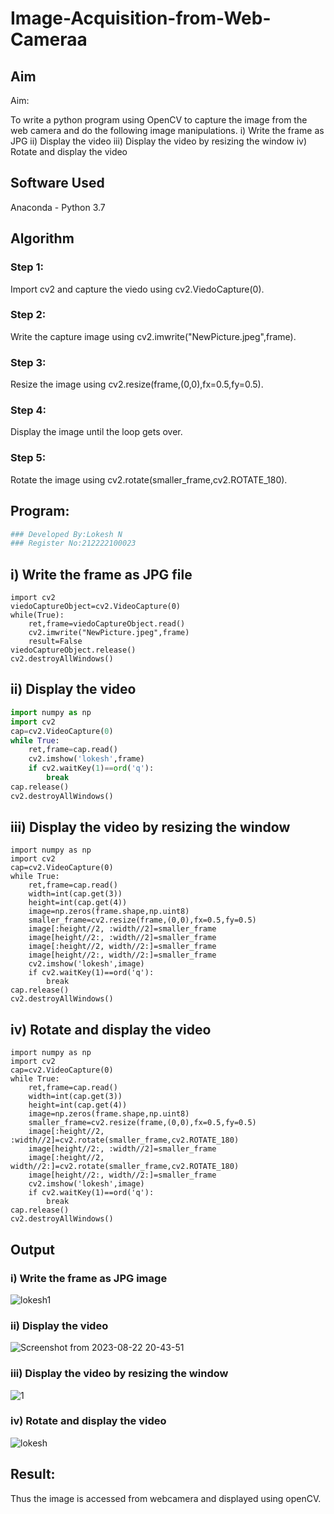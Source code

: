 # Image-Acquisition-from-Web-Cameraa
## Aim
 
Aim:
 
To write a python program using OpenCV to capture the image from the web camera and do the following image manipulations.
i) Write the frame as JPG 
ii) Display the video 
iii) Display the video by resizing the window
iv) Rotate and display the video

## Software Used
Anaconda - Python 3.7
## Algorithm

### Step 1:

Import cv2 and capture the viedo using cv2.ViedoCapture(0).

### Step 2:

Write the capture image using cv2.imwrite("NewPicture.jpeg",frame).
### Step 3:


Resize the image using cv2.resize(frame,(0,0),fx=0.5,fy=0.5).

### Step 4:

Display the image until the loop gets over.

### Step 5:

Rotate the image using cv2.rotate(smaller_frame,cv2.ROTATE_180).

## Program:
``` Python
### Developed By:Lokesh N
### Register No:212222100023
```
## i) Write the frame as JPG file
```
import cv2
viedoCaptureObject=cv2.VideoCapture(0)
while(True):
    ret,frame=viedoCaptureObject.read()
    cv2.imwrite("NewPicture.jpeg",frame)
    result=False
viedoCaptureObject.release()
cv2.destroyAllWindows()

```



## ii) Display the video

```python
import numpy as np
import cv2
cap=cv2.VideoCapture(0)
while True:
    ret,frame=cap.read()
    cv2.imshow('lokesh',frame)
    if cv2.waitKey(1)==ord('q'):
        break
cap.release()
cv2.destroyAllWindows()

```


## iii) Display the video by resizing the window

```
import numpy as np
import cv2
cap=cv2.VideoCapture(0)
while True:
    ret,frame=cap.read()
    width=int(cap.get(3))
    height=int(cap.get(4))
    image=np.zeros(frame.shape,np.uint8)
    smaller_frame=cv2.resize(frame,(0,0),fx=0.5,fy=0.5)
    image[:height//2, :width//2]=smaller_frame
    image[height//2:, :width//2]=smaller_frame
    image[:height//2, width//2:]=smaller_frame
    image[height//2:, width//2:]=smaller_frame
    cv2.imshow('lokesh',image)
    if cv2.waitKey(1)==ord('q'):
        break
cap.release()
cv2.destroyAllWindows()

```



## iv) Rotate and display the video
```
import numpy as np
import cv2
cap=cv2.VideoCapture(0)
while True:
    ret,frame=cap.read()
    width=int(cap.get(3))
    height=int(cap.get(4))
    image=np.zeros(frame.shape,np.uint8)
    smaller_frame=cv2.resize(frame,(0,0),fx=0.5,fy=0.5)
    image[:height//2, :width//2]=cv2.rotate(smaller_frame,cv2.ROTATE_180)
    image[height//2:, :width//2]=smaller_frame
    image[:height//2, width//2:]=cv2.rotate(smaller_frame,cv2.ROTATE_180)
    image[height//2:, width//2:]=smaller_frame
    cv2.imshow('lokesh',image)
    if cv2.waitKey(1)==ord('q'):
        break
cap.release()
cv2.destroyAllWindows()

```








## Output

### i) Write the frame as JPG image

![lokesh1](https://github.com/lokeshnarayanan/Image-Acquisition-from-Web-Cameraa/assets/119393019/af9becbe-72c2-4f04-a4e4-704c069af231)




### ii) Display the video

![Screenshot from 2023-08-22 20-43-51](https://github.com/lokeshnarayanan/Image-Acquisition-from-Web-Cameraa/assets/119393019/957a876b-fd23-444f-b4d2-6e2857c13863)



### iii) Display the video by resizing the window

![1](https://github.com/lokeshnarayanan/Image-Acquisition-from-Web-Cameraa/assets/119393019/6f25fa55-8985-42b1-bca0-c55627db16f4)






### iv) Rotate and display the video

![lokesh](https://github.com/lokeshnarayanan/Image-Acquisition-from-Web-Cameraa/assets/119393019/4b07e3c8-9f69-4c6b-acbb-1c717dd2c0bd)






## Result:
Thus the image is accessed from webcamera and displayed using openCV.
